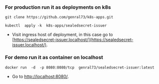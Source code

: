 ### For production run it as deployments on k8s
```shell
git clone https://github.com/genral73/k8s-apps.git 

kubectl  apply -k  k8s-apps/sealedsecret-issuer
```
- Visit ingress host of deployment, in this case go to [https://sealedsecret-issuer.localhost/](https://sealedsecret-issuer.localhost/).



### For demo run it as container on localhost
```shell
docker run  -d  -p 8080:8080/tcp  genral73/sealedsecret-issuer:latest
```
- Go to [http://localhost:8080/](http://localhost:8080/).